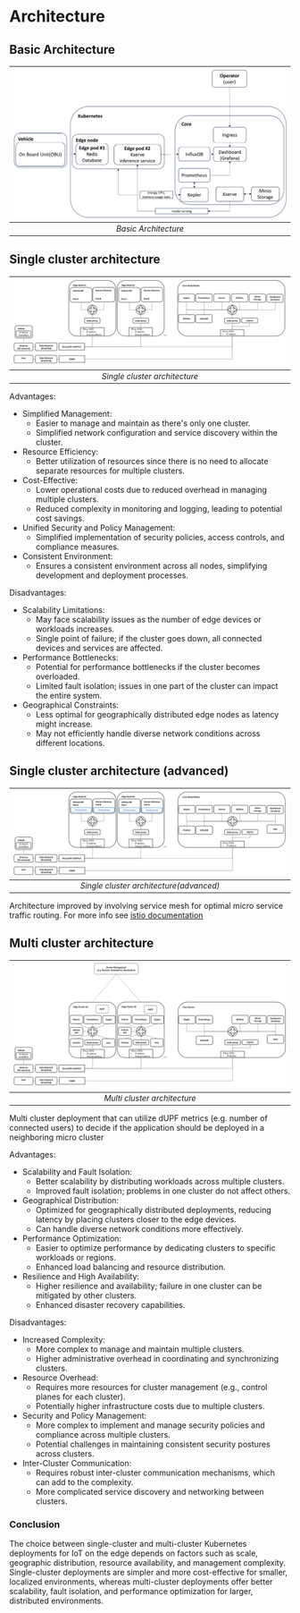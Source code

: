 # Architecture

## Basic Architecture

| ![Basic_architecture](assets/images/Architecture_Overview_Basic.png "Basic architecture") |
| :---------------------------------------------------------------------------------------: |
|                                   *Basic Architecture*                                    |


## Single cluster architecture

| ![single_cluster_architecture](assets/images/Architecture_Overview_Single_cluster.png "Single cluster architecture") |
| :------------------------------------------------------------------------------------------------------------------: |
|                                            *Single cluster architecture*                                             |

Advantages:

* Simplified Management:
    * Easier to manage and maintain as there's only one cluster.
    * Simplified network configuration and service discovery within the cluster.
* Resource Efficiency:
    * Better utilization of resources since there is no need to allocate separate resources for multiple clusters.
* Cost-Effective:
    * Lower operational costs due to reduced overhead in managing multiple clusters.
    * Reduced complexity in monitoring and logging, leading to potential cost savings.
* Unified Security and Policy Management:
    * Simplified implementation of security policies, access controls, and compliance measures.
* Consistent Environment:
    * Ensures a consistent environment across all nodes, simplifying development and deployment processes.

Disadvantages:

* Scalability Limitations:
    * May face scalability issues as the number of edge devices or workloads increases.
    * Single point of failure; if the cluster goes down, all connected devices and services are affected.
* Performance Bottlenecks:
    * Potential for performance bottlenecks if the cluster becomes overloaded.
    * Limited fault isolation; issues in one part of the cluster can impact the entire system.
* Geographical Constraints:
    * Less optimal for geographically distributed edge nodes as latency might increase.
    * May not efficiently handle diverse network conditions across different locations.

## Single cluster architecture (advanced)

| ![single_cluster_architecture_advanced](assets/images/Architecture_Overview_Single_cluster_advanced.png "Single cluster architecture(advanced)") |
| :----------------------------------------------------------------------------------------------------------------------------------------------: |
|                                                     *Single cluster architecture(advanced)*                                                      |

Architecture improved by involving service mesh for optimal micro service traffic routing. For more info see [istio documentation](https://istio.io/latest/docs/ops/deployment/architecture/)

## Multi cluster architecture

| ![multi_cluster_architecture](assets/images/Architecture_Overview_Multi_cluster.png "Multi cluster architecture") |
| :---------------------------------------------------------------------------------------------------------------: |
|                                           *Multi cluster architecture*                                            |

Multi cluster deployment that can utilize dUPF metrics (e.g. number of connected users) to decide if the application should be deployed in a neighboring micro cluster

Advantages:

* Scalability and Fault Isolation:
    * Better scalability by distributing workloads across multiple clusters.
    * Improved fault isolation; problems in one cluster do not affect others.
* Geographical Distribution:
    * Optimized for geographically distributed deployments, reducing latency by placing clusters closer to the edge devices.
    * Can handle diverse network conditions more effectively.
* Performance Optimization:
    * Easier to optimize performance by dedicating clusters to specific workloads or regions.
    * Enhanced load balancing and resource distribution.
* Resilience and High Availability:
    * Higher resilience and availability; failure in one cluster can be mitigated by other clusters.
    * Enhanced disaster recovery capabilities.

Disadvantages:

* Increased Complexity:
    * More complex to manage and maintain multiple clusters.
    * Higher administrative overhead in coordinating and synchronizing clusters.
* Resource Overhead:
    * Requires more resources for cluster management (e.g., control planes for each cluster).
    * Potentially higher infrastructure costs due to multiple clusters.
* Security and Policy Management:
    * More complex to implement and manage security policies and compliance across multiple clusters.
    * Potential challenges in maintaining consistent security postures across clusters.
* Inter-Cluster Communication:
    * Requires robust inter-cluster communication mechanisms, which can add to the complexity.
    * More complicated service discovery and networking between clusters.

### Conclusion

The choice between single-cluster and multi-cluster Kubernetes deployments for IoT on the edge depends on factors such as scale, geographic distribution, resource availability, and management complexity. Single-cluster deployments are simpler and more cost-effective for smaller, localized environments, whereas multi-cluster deployments offer better scalability, fault isolation, and performance optimization for larger, distributed environments.
